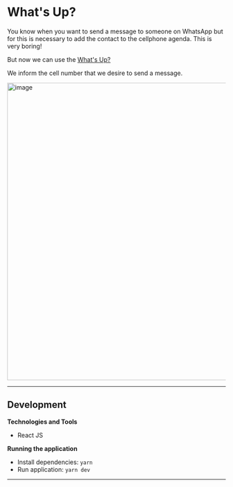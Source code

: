 # What's Up?

You know when you want to send a message to someone on WhatsApp but for this is necessary to add the contact to the cellphone agenda. This is very boring!

But now we can use the [What's Up?](https://whatsup-six.vercel.app)

We inform the cell number that we desire to send a message.

<img width="685" alt="image" src="https://user-images.githubusercontent.com/51205748/211172812-daef2317-7e70-4cca-bd60-b7de83740451.png">

---

## Development

**Technologies and Tools**

- React JS

**Running the application**  

- Install dependencies: `yarn`
- Run application: `yarn dev`

---
